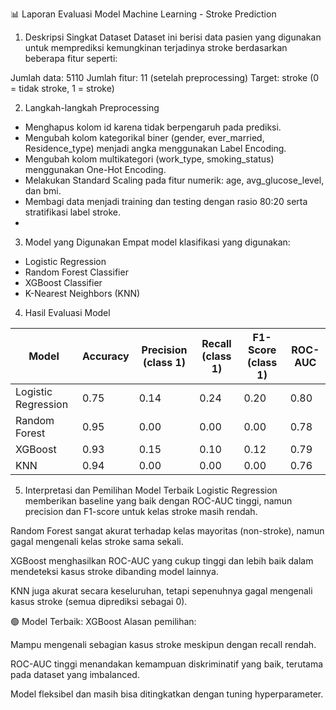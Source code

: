📊 Laporan Evaluasi Model Machine Learning - Stroke Prediction
1. Deskripsi Singkat Dataset
Dataset ini berisi data pasien yang digunakan untuk memprediksi kemungkinan terjadinya stroke berdasarkan beberapa fitur seperti:

Jumlah data: 5110
Jumlah fitur: 11 (setelah preprocessing)
Target: stroke (0 = tidak stroke, 1 = stroke)

2. Langkah-langkah Preprocessing
- Menghapus kolom id karena tidak berpengaruh pada prediksi.
- Mengubah kolom kategorikal biner (gender, ever_married, Residence_type) menjadi angka menggunakan Label Encoding.
- Mengubah kolom multikategori (work_type, smoking_status) menggunakan One-Hot Encoding.
- Melakukan Standard Scaling pada fitur numerik: age, avg_glucose_level, dan bmi.
- Membagi data menjadi training dan testing dengan rasio 80:20 serta stratifikasi label stroke.
- 
3. Model yang Digunakan
Empat model klasifikasi yang digunakan:
- Logistic Regression
- Random Forest Classifier
- XGBoost Classifier
- K-Nearest Neighbors (KNN)

4. Hasil Evaluasi Model
   
| Model               | Accuracy | Precision (class 1) | Recall (class 1) | F1-Score (class 1) | ROC-AUC |
| ------------------- | -------- | ------------------- | ---------------- | ------------------ | ------- |
| Logistic Regression | 0.75     | 0.14                | 0.24             | 0.20               | 0.80    |
| Random Forest       | 0.95     | 0.00                | 0.00             | 0.00               | 0.78    |
| XGBoost             | 0.93     | 0.15                | 0.10             | 0.12               | 0.79    |
| KNN                 | 0.94     | 0.00                | 0.00             | 0.00               | 0.76    |


5. Interpretasi dan Pemilihan Model Terbaik
Logistic Regression memberikan baseline yang baik dengan ROC-AUC tinggi, namun precision dan F1-score untuk kelas stroke masih rendah.

Random Forest sangat akurat terhadap kelas mayoritas (non-stroke), namun gagal mengenali kelas stroke sama sekali.

XGBoost menghasilkan ROC-AUC yang cukup tinggi dan lebih baik dalam mendeteksi kasus stroke dibanding model lainnya.

KNN juga akurat secara keseluruhan, tetapi sepenuhnya gagal mengenali kasus stroke (semua diprediksi sebagai 0).

🟢 Model Terbaik: XGBoost
Alasan pemilihan:

Mampu mengenali sebagian kasus stroke meskipun dengan recall rendah.

ROC-AUC tinggi menandakan kemampuan diskriminatif yang baik, terutama pada dataset yang imbalanced.

Model fleksibel dan masih bisa ditingkatkan dengan tuning hyperparameter.
